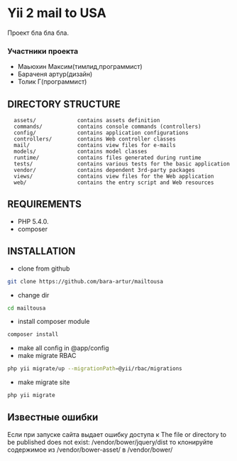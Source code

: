 Yii 2 mail to USA
============================

Проект бла бла бла.

### Участники проекта

- Маьюхин Максим(тимлид,программист)
- Бараченя артур(дизайн)
- Толик Г(программист)

DIRECTORY STRUCTURE
-------------------

      assets/             contains assets definition
      commands/           contains console commands (controllers)
      config/             contains application configurations
      controllers/        contains Web controller classes
      mail/               contains view files for e-mails
      models/             contains model classes
      runtime/            contains files generated during runtime
      tests/              contains various tests for the basic application
      vendor/             contains dependent 3rd-party packages
      views/              contains view files for the Web application
      web/                contains the entry script and Web resources



REQUIREMENTS
------------


- PHP 5.4.0.
- composer

INSTALLATION
------------

- clone from github
```sh 
git clone https://github.com/bara-artur/mailtousa
```
- change dir
```sh
cd mailtousa
```
- install composer module
```sh
composer install
```
- make all config in @app/config
- make migrate RBAC
```sh
php yii migrate/up --migrationPath=@yii/rbac/migrations
```
- make migrate site
```sh
php yii migrate
```


Известные ошибки
-----------------
Если при запуске сайта выдает ошибку доступа к
The file or directory to be published does not exist: /vendor/bower/jquery/dist
то клонируйте содержимое из /vendor/bower-asset/ в /vendor/bower/
